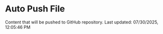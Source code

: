 # Auto Push File

Content that will be pushed to GitHub repository.
Last updated: 07/30/2025, 12:05:46 PM